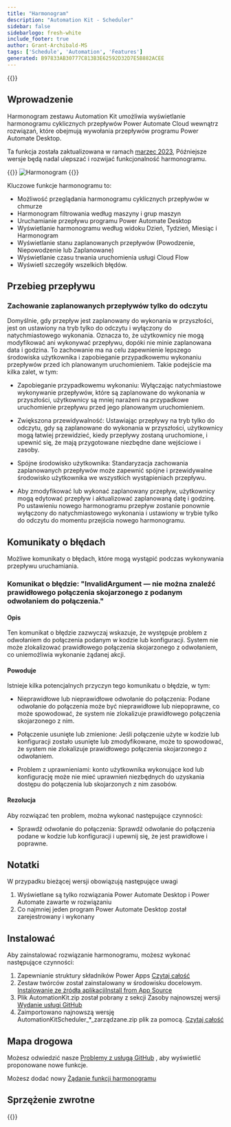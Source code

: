 ```yaml
---
title: "Harmonogram"
description: "Automation Kit - Scheduler"
sidebar: false
sidebarlogo: fresh-white
include_footer: true
author: Grant-Archibald-MS
tags: ['Schedule', 'Automation', 'Features']
generated: B97833AB30777C813B3E62592D32D7E5B882ACEE
---
```


{{<toc>}}

## Wprowadzenie

Harmonogram zestawu Automation Kit umożliwia wyświetlanie harmonogramu cyklicznych przepływów Power Automate Cloud wewnątrz rozwiązań, które obejmują wywołania przepływów programu Power Automate Desktop.

Ta funkcja została zaktualizowana w ramach [marzec 2023](/pl/releases/march-2023), Późniejsze wersje będą nadal ulepszać i rozwijać funkcjonalność harmonogramu.

{{<border>}}
![Harmonogram](/images/schedule.png)
{{</border>}}

Kluczowe funkcje harmonogramu to:

- Możliwość przeglądania harmonogramu cyklicznych przepływów w chmurze
- Harmonogram filtrowania według maszyny i grup maszyn
- Uruchamianie przepływu programu Power Automate Desktop
- Wyświetlanie harmonogramu według widoku Dzień, Tydzień, Miesiąc i Harmonogram
- Wyświetlanie stanu zaplanowanych przepływów (Powodzenie, Niepowodzenie lub Zaplanowane)
- Wyświetlanie czasu trwania uruchomienia usługi Cloud Flow
- Wyświetl szczegóły wszelkich błędów.

## Przebieg przepływu

### Zachowanie zaplanowanych przepływów tylko do odczytu

Domyślnie, gdy przepływ jest zaplanowany do wykonania w przyszłości, jest on ustawiony na tryb tylko do odczytu i wyłączony do natychmiastowego wykonania. Oznacza to, że użytkownicy nie mogą modyfikować ani wykonywać przepływu, dopóki nie minie zaplanowana data i godzina. To zachowanie ma na celu zapewnienie lepszego środowiska użytkownika i zapobieganie przypadkowemu wykonaniu przepływów przed ich planowanym uruchomieniem.
Takie podejście ma kilka zalet, w tym:

- Zapobieganie przypadkowemu wykonaniu: Wyłączając natychmiastowe wykonywanie przepływów, które są zaplanowane do wykonania w przyszłości, użytkownicy są mniej narażeni na przypadkowe uruchomienie przepływu przed jego planowanym uruchomieniem.

- Zwiększona przewidywalność: Ustawiając przepływy na tryb tylko do odczytu, gdy są zaplanowane do wykonania w przyszłości, użytkownicy mogą łatwiej przewidzieć, kiedy przepływy zostaną uruchomione, i upewnić się, że mają przygotowane niezbędne dane wejściowe i zasoby.

- Spójne środowisko użytkownika: Standaryzacja zachowania zaplanowanych przepływów może zapewnić spójne i przewidywalne środowisko użytkownika we wszystkich wystąpieniach przepływu.

- Aby zmodyfikować lub wykonać zaplanowany przepływ, użytkownicy mogą edytować przepływ i aktualizować zaplanowaną datę i godzinę. Po ustawieniu nowego harmonogramu przepływ zostanie ponownie wyłączony do natychmiastowego wykonania i ustawiony w trybie tylko do odczytu do momentu przejścia nowego harmonogramu.

## Komunikaty o błędach

Możliwe komunikaty o błędach, które mogą wystąpić podczas wykonywania przepływu uruchamiania.

### Komunikat o błędzie: "InvalidArgument — nie można znaleźć prawidłowego połączenia skojarzonego z podanym odwołaniem do połączenia."

#### Opis

Ten komunikat o błędzie zazwyczaj wskazuje, że występuje problem z odwołaniem do połączenia podanym w kodzie lub konfiguracji. System nie może zlokalizować prawidłowego połączenia skojarzonego z odwołaniem, co uniemożliwia wykonanie żądanej akcji.

#### Powoduje

Istnieje kilka potencjalnych przyczyn tego komunikatu o błędzie, w tym:

- Nieprawidłowe lub nieprawidłowe odwołanie do połączenia: Podane odwołanie do połączenia może być nieprawidłowe lub niepoprawne, co może spowodować, że system nie zlokalizuje prawidłowego połączenia skojarzonego z nim.

- Połączenie usunięte lub zmienione: Jeśli połączenie użyte w kodzie lub konfiguracji zostało usunięte lub zmodyfikowane, może to spowodować, że system nie zlokalizuje prawidłowego połączenia skojarzonego z odwołaniem.

- Problem z uprawnieniami: konto użytkownika wykonujące kod lub konfigurację może nie mieć uprawnień niezbędnych do uzyskania dostępu do połączenia lub skojarzonych z nim zasobów.

#### Rezolucja

Aby rozwiązać ten problem, można wykonać następujące czynności:

- Sprawdź odwołanie do połączenia: Sprawdź odwołanie do połączenia podane w kodzie lub konfiguracji i upewnij się, że jest prawidłowe i poprawne.

## Notatki

W przypadku bieżącej wersji obowiązują następujące uwagi

1. Wyświetlane są tylko rozwiązania Power Automate Desktop i Power Automate zawarte w rozwiązaniu
1. Co najmniej jeden program Power Automate Desktop został zarejestrowany i wykonany

## Instalować

Aby zainstalować rozwiązanie harmonogramu, możesz wykonać następujące czynności:

1. Zapewnianie struktury składników Power Apps <a href="https://learn.microsoft.com/en-us/power-apps/developer/component-framework/component-framework-for-canvas-apps#enable-the-power-apps-component-framework-feature" target="_blank">Czytaj całość</a>
1. Zestaw twórców został zainstalowany w środowisku docelowym. <a href="https://appsource.microsoft.com/en-us/product/dynamics-365/microsoftpowercatarch.creatorkit1" target="_blank">Instalowanie ze źródła aplikacjiInstall from App Source</a>
1. Plik AutomationKit.zip został pobrany z sekcji Zasoby najnowszej wersji <a href="https://github.com/microsoft/powercat-automation-kit/releases" target="_blank">Wydanie usługi GitHub</a>
1. Zaimportowano najnowszą wersję AutomationKitScheduler_*_zarządzane.zip plik za pomocą. <a href='https://learn.microsoft.com/en-us/power-apps/maker/data-platform/import-update-export-solutions' target="_blank">Czytaj całość</a>

## Mapa drogowa

Możesz odwiedzić nasze <a href="https://github.com/microsoft/powercat-automation-kit/issues?q=is%3Aissue+is%3Aopen+label%3Ascheduler" target="_blank">Problemy z usługą GitHub</a> , aby wyświetlić proponowane nowe funkcje.

Możesz dodać nowy <a href="https://github.com/microsoft/powercat-automation-kit/issues/new?assignees=&labels=automation-kit%2Cenhancement%2Cscheduler&template=2-automation-kit-feature.yml&title=%5BAutomation+Kit+-+Feature%5D%3A+FEATURE+TITLE" target="_blank">Żądanie funkcji harmonogramu</a>

## Sprzężenie zwrotne

{{<questions name="/content/pl/features/scheduler.json" completed="Dziękujemy za przekazanie opinii" showNavigationButtons="false" locale="pl">}}
